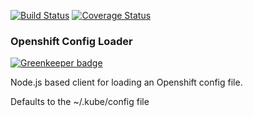 [![Build Status](https://travis-ci.org/bucharest-gold/openshift-config-loader.svg?branch=master)](https://travis-ci.org/bucharest-gold/openshift-config-loader)  [![Coverage Status](https://coveralls.io/repos/github/bucharest-gold/openshift-config-loader/badge.svg?branch=master)](https://coveralls.io/github/bucharest-gold/openshift-config-loader?branch=master)

### Openshift Config Loader

[![Greenkeeper badge](https://badges.greenkeeper.io/bucharest-gold/openshift-config-loader.svg)](https://greenkeeper.io/)

Node.js based client for loading an Openshift config file.

Defaults to the ~/.kube/config file
